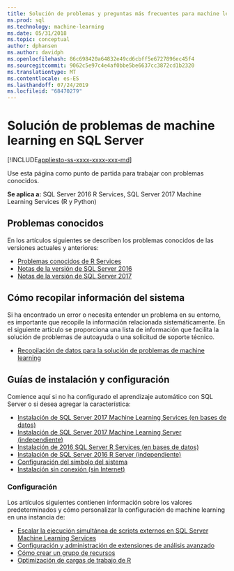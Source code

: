 ```yaml
---
title: Solución de problemas y preguntas más frecuentes para machine learning
ms.prod: sql
ms.technology: machine-learning
ms.date: 05/31/2018
ms.topic: conceptual
author: dphansen
ms.author: davidph
ms.openlocfilehash: 86c698420a64832e49cd6cbff5e6727896ec45f4
ms.sourcegitcommit: 9062c5e97c4e4af0bbe5be6637cc3872cd1b2320
ms.translationtype: MT
ms.contentlocale: es-ES
ms.lasthandoff: 07/24/2019
ms.locfileid: "68470279"
---
```

# <a name="troubleshoot-machine-learning-in-sql-server"></a>Solución de problemas de machine learning en SQL Server
[!INCLUDE[appliesto-ss-xxxx-xxxx-xxx-md](../includes/appliesto-ss-xxxx-xxxx-xxx-md.md)]

Use esta página como punto de partida para trabajar con problemas conocidos.

**Se aplica a:** SQL Server 2016 R Services, SQL Server 2017 Machine Learning Services (R y Python)

## <a name="known-issues"></a>Problemas conocidos

En los artículos siguientes se describen los problemas conocidos de las versiones actuales y anteriores:

+ [Problemas conocidos de R Services](../advanced-analytics/known-issues-for-sql-server-machine-learning-services.md)
+ [Notas de la versión de SQL Server 2016](../sql-server/sql-server-2016-release-notes.md)
+ [Notas de la versión de SQL Server 2017](../sql-server/sql-server-2017-release-notes.md)

## <a name="how-to-gather-system-information"></a>Cómo recopilar información del sistema

Si ha encontrado un error o necesita entender un problema en su entorno, es importante que recopile la información relacionada sistemáticamente. En el siguiente artículo se proporciona una lista de información que facilita la solución de problemas de autoayuda o una solicitud de soporte técnico.

+ [Recopilación de datos para la solución de problemas de machine learning](data-collection-ml-troubleshooting-process.md)

## <a name="setup-and-configuration-guides"></a>Guías de instalación y configuración

Comience aquí si no ha configurado el aprendizaje automático con SQL Server o si desea agregar la característica:

+ [Instalación de SQL Server 2017 Machine Learning Services (en bases de datos)](install/sql-machine-learning-services-windows-install.md)
+ [Instalación de SQL Server 2017 Machine Learning Server (independiente)](install/sql-machine-learning-standalone-windows-install.md)
+ [Instalación de 2016 SQL Server R Services (en bases de datos)](install/sql-r-services-windows-install.md)
+ [Instalación de SQL Server 2016 R Server (independiente)](install/sql-r-standalone-windows-install.md)
+ [Configuración del símbolo del sistema](install/sql-ml-component-commandline-install.md)
+ [Instalación sin conexión (sin Internet)](install/sql-ml-component-install-without-internet-access.md)

### <a name="configuration"></a>Configuración

Los artículos siguientes contienen información sobre los valores predeterminados y cómo personalizar la configuración de machine learning en una instancia de:

+ [Escalar la ejecución simultánea de scripts externos en SQL Server Machine Learning Services](administration/modify-user-account-pool.md)   
+ [Configuración y administración de extensiones de análisis avanzado](r/configure-and-manage-advanced-analytics-extensions.md)  
+ [Cómo crear un grupo de recursos](r/how-to-create-a-resource-pool-for-r.md)
+ [Optimización de cargas de trabajo de R](r/operationalizing-your-r-code.md)

